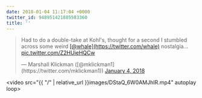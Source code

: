 ```yaml
---
date: 2018-01-04 11:17:04 +0000
twitter_id: 948951421885583360
title: ''
---
```


<blockquote class="twitter-tweet"><p lang="en" dir="ltr">Had to do a double-take at Kohl&#39;s, thought for a second I stumbled across some weird <a href="https://twitter.com/whale?ref_src=twsrc%5Etfw">[@whale](https://twitter.com/whale)</a> nostalgia... <a href="https://t.co/Z2HUieHQCw">pic.twitter.com/Z2HUieHQCw</a></p>&mdash; Marshall Klickman ([@mklickman1](https://twitter.com/mklickman1)) <a href="https://twitter.com/mklickman1/status/948951090313289728?ref_src=twsrc%5Etfw">January 4, 2018</a></blockquote>
<script async src="https://platform.twitter.com/widgets.js" charset="utf-8"></script>



<video src="{{ \"/\" | relative_url  }}images/DStaQ_6W0AMJhIR.mp4" autoplay loop></video>
